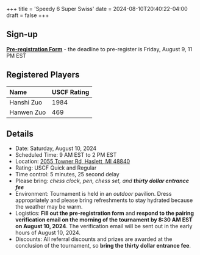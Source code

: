 +++
title = 'Speedy 6 Super Swiss'
date = 2024-08-10T20:40:22-04:00
draft = false
+++
## Sign-up
**[Pre-registration Form](https://forms.gle/CiD7rCdjydFmXkJx7)** - the deadline to pre-register is Friday, August 9, 11 PM EST

## Registered Players
| Name                        | USCF Rating |
| :-------------------------- | :---------- |
| Hanshi Zuo                  | 1984        |
| Hanwen Zuo                  | 469         |

## Details 
- Date: Saturday, August 10, 2024
- Scheduled Time: 9 AM EST to 2 PM EST
- Location: [2055 Towner Rd, Haslett, MI 48840](https://maps.app.goo.gl/ZXz4VqWzU5FqWW237)
- Rating: USCF Quick and Regular
- Time control: 5 minutes, 25 second delay
- Please bring: *chess clock, pen, chess set, and __thirty dollar entrance fee__*
- Environment: Tournament is held in an *outdoor* pavilion. Dress appropriately and please bring refreshments to stay hydrated because the weather may be warm.
- Logistics: **Fill out the pre-registration form** and **respond to the pairing verification email on the morning of the tournament by 8:30 AM EST on August 10, 2024**. The verification email will be sent out in the early hours of August 10, 2024.
- Discounts: All referral discounts and prizes are awarded at the conclusion of the tournament, so **bring the thirty dollar entrance fee**.
